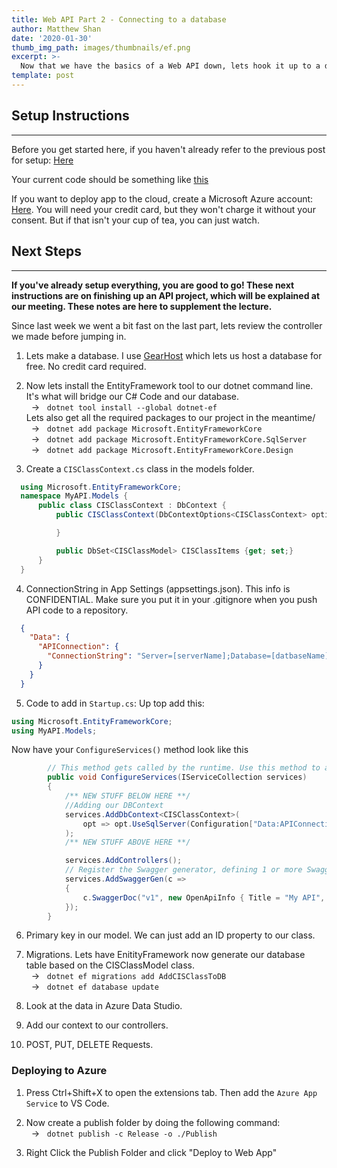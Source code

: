 ```yaml
---
title: Web API Part 2 - Connecting to a database
author: Matthew Shan
date: '2020-01-30'
thumb_img_path: images/thumbnails/ef.png
excerpt: >-
  Now that we have the basics of a Web API down, lets hook it up to a database with Entity Framework and finish it off!
template: post
---
```


## Setup Instructions

---

Before you get started here, if you haven't already refer to the previous post for setup: <a href="../Getting%20Started%20with%20.NET%20Core/"> Here </a>

Your current code should be something like <a href="https://github.com/GVSU-Computing-Club/dotnet-webapi-sample" target="_blank"> this</a>

If you want to deploy app to the cloud, create a Microsoft Azure account: <a href="https://azure.microsoft.com/en-us/"> Here</a>. You will need your credit card, but they won't charge it without your consent. But if that isn't your cup of tea, you can just watch.

## Next Steps

---
**If you've already setup everything, you are good to go! These next instructions are on finishing up an API project, which will be explained at our meeting. These notes are here to supplement the lecture.**

Since last week we went a bit fast on the last part, lets review the controller we made before jumping in.

1. Lets make a database. I use <a href="https://www.gearhost.com/">GearHost</a> which lets us host a database for free. No credit card required.

2. Now lets install the EntityFramework tool to our dotnet command line. It's what will bridge our C# Code and our database. <br/> &nbsp; &#8594; &nbsp; `dotnet tool install --global dotnet-ef` <br/> Lets also get all the required packages to our project in the meantime/<br/> &nbsp; &#8594; &nbsp; `dotnet add package Microsoft.EntityFrameworkCore`<br/> &nbsp; &#8594; &nbsp; `dotnet add package Microsoft.EntityFrameworkCore.SqlServer`<br/> &nbsp; &#8594; &nbsp; `dotnet add package Microsoft.EntityFrameworkCore.Design`

3. Create a `CISClassContext.cs` class in the models folder.
```c#
  using Microsoft.EntityFrameworkCore;  
  namespace MyAPI.Models {
      public class CISClassContext : DbContext {
          public CISClassContext(DbContextOptions<CISClassContext> options) : base(options){ 

          }

          public DbSet<CISClassModel> CISClassItems {get; set;}
      }
  }
```

4. ConnectionString in App Settings (appsettings.json). This info is CONFIDENTIAL. Make sure you put it in your .gitignore when you push API code to a repository.
```json
  {
    "Data": {
      "APIConnection": {
        "ConnectionString": "Server=[serverName];Database=[datbaseName];User Id=[userId];Password=[password];Trusted_Connection=False"
      }
    } 
  }
```

5. Code to add in `Startup.cs`: 
Up top add this:
```c#
using Microsoft.EntityFrameworkCore;
using MyAPI.Models;
```
Now have your `ConfigureServices()` method look like this
```c#
        // This method gets called by the runtime. Use this method to add services to the container.
        public void ConfigureServices(IServiceCollection services)
        {
            /** NEW STUFF BELOW HERE **/
            //Adding our DBContext
            services.AddDbContext<CISClassContext>(
                opt => opt.UseSqlServer(Configuration["Data:APIConnection:ConnectionString"])
            );
            /** NEW STUFF ABOVE HERE **/

            services.AddControllers();
            // Register the Swagger generator, defining 1 or more Swagger documents
            services.AddSwaggerGen(c =>
            {
                c.SwaggerDoc("v1", new OpenApiInfo { Title = "My API", Version = "v1" });
            });
        }
```

6. Primary key in our model. We can just add an ID property to our class. 

7. Migrations. Lets have EnitityFramework now generate our database table based on the CISClassModel class. <br/> &nbsp; &#8594; &nbsp; `dotnet ef migrations add AddCISClassToDB` <br/> &nbsp; &#8594; &nbsp; `dotnet ef database update`

8. Look at the data in Azure Data Studio. 

9. Add our context to our controllers.

10. POST, PUT, DELETE Requests.

### Deploying to Azure

1. Press Ctrl+Shift+X to open the extensions tab. Then add the `Azure App Service` to VS Code.

2. Now create a publish folder by doing the following command:<br/> &nbsp; &#8594; &nbsp; `dotnet publish -c Release -o ./Publish`

3. Right Click the Publish Folder and click "Deploy to Web App"